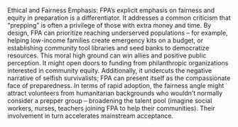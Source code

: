 Ethical and Fairness Emphasis: FPA’s explicit emphasis on fairness and equity in preparation is a differentiator. It addresses a common criticism that “prepping” is often a privilege of those with extra money and time. By design, FPA can prioritize reaching underserved populations – for example, helping low-income families create emergency kits on a budget, or establishing community tool libraries and seed banks to democratize resources. This moral high ground can win allies and positive public perception. It might open doors to funding from philanthropic organizations interested in community equity. Additionally, it undercuts the negative narrative of selfish survivalists; FPA can present itself as the compassionate face of preparedness. In terms of rapid adoption, the fairness angle might attract volunteers from humanitarian backgrounds who wouldn’t normally consider a prepper group – broadening the talent pool (imagine social workers, nurses, teachers joining FPA to help their communities). Their involvement in turn accelerates mainstream acceptance.